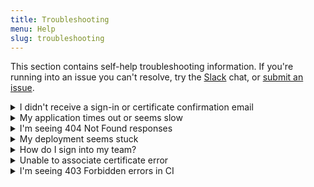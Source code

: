 ```yaml
---
title: Troubleshooting
menu: Help
slug: troubleshooting
---
```


This section contains self-help troubleshooting information. If you're running into an issue you can't resolve, try the [Slack](https://chat.apex.sh/) chat, or [submit an issue](https://github.com/apex/up).

<details>
  <summary>I didn't receive a sign-in or certificate confirmation email</summary>
  <p>AWS email delivery can be slow sometimes. Please give it 30-60s. Otherwise, be sure to check your spam folder.</p>
</details>

<details>
  <summary>My application times out or seems slow</summary>
  <p>Lambda `memory` scales CPU alongside RAM, so if your application is slow to initialize or serve responses, you may want to try `1024` or above. See [Lambda Pricing](https://aws.amazon.com/lambda/pricing/) for options.</p>
  <p>Ensure that all of your dependencies are deployed. You may use `up -v` to view what is added or filtered from the deployment or `up build --size` to output the contents of the zip.</p>
</details>

<details>
  <summary>I'm seeing 404 Not Found responses</summary>
  <p>By default, Up ignores files which are found in `.upignore`. Use the verbose flag such as `up -v` to see if files have been filtered or `up build --size` to see a list of files within the zip sorted by size. See [Ignoring Files](#configuration.ignoring_files) for more information.</p>
</details>

<details>
  <summary>My deployment seems stuck</summary>
  <p>The first deploy also creates resources associated with your project and can take roughly 1-2 minutes. AWS provides limited granularity into the creation progress of these resources, so the progress bar may appear "stuck".</p>
</details>

<details>
  <summary>How do I sign into my team?</summary>
  <p>Run `up team login` if you aren't signed in, then run `up team login --team my-team-id` to sign into any teams you're an owner or member of.</p>
</details>

<details>
  <summary>Unable to associate certificate error</summary>
  <p>If you receive a `Unable to associate certificate` error it is because you have not verified the SSL certificate. Certs for CloudFront when creating a custom domain MUST be in us-east-1, so if you need to manually resend verification emails visit [ACM in US East 1](https://console.aws.amazon.com/acm/home?region=us-east-1).</p>
</details>

<details>
  <summary>I'm seeing 403 Forbidden errors in CI</summary>
  <p>If you run into "403 Forbidden" errors this is due to GitHub's low rate limit for unauthenticated users, consider creating a [Personal Access Token](https://github.com/settings/tokens) and adding `GITHUB_TOKEN` to your CI.</p>
</details>

